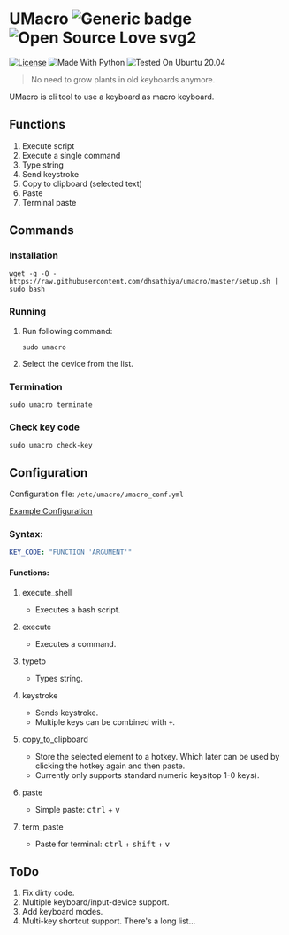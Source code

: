 # UMacro ![Generic badge](https://img.shields.io/badge/Status-Beta-Yellow.svg) ![Open Source Love svg2](https://badges.frapsoft.com/os/v2/open-source.svg?v=103)

[![License](https://img.shields.io/badge/License-MIT-success.svg)](https://opensource.org/licenses/MIT)
![Made With Python](https://img.shields.io/badge/Made%20With-Python-blue)
![Tested On Ubuntu 20.04](https://img.shields.io/badge/Tested%20On-Ubuntu%2020.04-orange)

> No need to grow plants in old keyboards anymore.

UMacro is cli tool to use a keyboard as macro keyboard.

## Functions
1. Execute script
2. Execute a single command
3. Type string
4. Send keystroke
5. Copy to clipboard (selected text)
6. Paste
7. Terminal paste

## Commands

### Installation
```shell
wget -q -O - https://raw.githubusercontent.com/dhsathiya/umacro/master/setup.sh | sudo bash
```

### Running
1. Run following command:
	```shell
	sudo umacro
	```
2. Select the device from the list.

### Termination
```shell
sudo umacro terminate
```

### Check key code
```shell
sudo umacro check-key
```

## Configuration
Configuration file: `/etc/umacro/umacro_conf.yml`

[Example Configuration](umacro_conf.yml)

### Syntax:
```yaml
KEY_CODE: "FUNCTION 'ARGUMENT'"
``` 

#### Functions:
1. execute_shell
	- Executes a bash script.

2. execute
	- Executes a command.

3. typeto
	- Types string.

4. keystroke
	- Sends keystroke.
	- Multiple keys can be combined with `+`.

5. copy_to_clipboard
	- Store the selected element to a hotkey. Which later can be used by clicking the hotkey again and then paste.
	- Currently only supports standard numeric keys(top 1-0 keys).

6. paste
	- Simple paste: <kbd>ctrl</kbd> + <kbd>v</kbd>

7. term_paste
	- Paste for terminal: <kbd>ctrl</kbd> + <kbd>shift</kbd> + <kbd>v</kbd>


## ToDo
1. Fix dirty code.
2. Multiple keyboard/input-device support.
3. Add keyboard modes.
4. Multi-key shortcut support.
There's a long list...